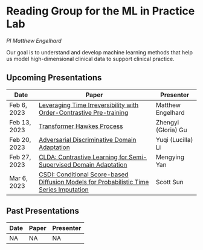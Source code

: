# Reading Group for the ML in Practice Lab
*PI Matthew Engelhard*

Our goal is to understand and develop machine learning methods that help us model high-dimensional clinical data to support clinical practice.

## Upcoming Presentations

Date | Paper | Presenter
--- | --- | ---
Feb 6, 2023 | [Leveraging Time Irreversibility with Order-Contrastive Pre-training](https://proceedings.mlr.press/v151/agrawal22a) | Matthew Engelhard
Feb 13, 2023 | [Transformer Hawkes Process](http://proceedings.mlr.press/v119/zuo20a) | Zhengyi (Gloria) Gu
Feb 20, 2023 | [Adversarial Discriminative Domain Adaptation](https://arxiv.org/abs/1702.05464) | Yuqi (Lucilla) Li
Feb 27, 2023 | [CLDA: Contrastive Learning for Semi-Supervised Domain Adaptation](https://proceedings.neurips.cc/paper/2021/hash/288cd2567953f06e460a33951f55daaf-Abstract.html) | Mengying Yan
Mar 6, 2023 | [CSDI: Conditional Score-based Diffusion Models for Probabilistic Time Series Imputation](https://proceedings.neurips.cc/paper/2021/file/cfe8504bda37b575c70ee1a8276f3486-Paper.pdf) | Scott Sun

## Past Presentations

Date | Paper | Presenter
--- | --- | ---
NA | NA | NA
